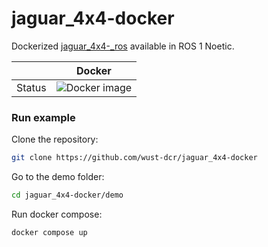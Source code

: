 # jaguar_4x4-docker
Dockerized [jaguar_4x4-_ros](https://github.com/wust-dcr/jaguar_4x4_ros) available in ROS 1 Noetic.


|        |  Docker |
|---|---|
| Status |       ![Docker image](https://github.com/wust-dcr/jaguar_4x4-docker/actions/workflows/docker-build.yaml/badge.svg)  |


### Run example
Clone the repository:
```bash
git clone https://github.com/wust-dcr/jaguar_4x4-docker
```

Go to the demo folder:
```bash
cd jaguar_4x4-docker/demo
```

Run docker compose:
```bash
docker compose up
```